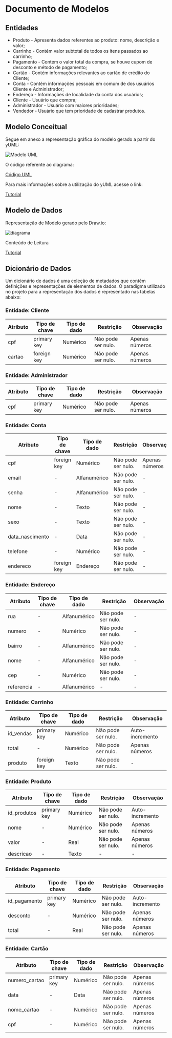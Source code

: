 # Documento de Modelos

## Entidades  
* Produto - Apresenta dados referentes ao produto: nome, descrição e valor;
* Carrinho - Contém valor subtotal de todos os itens passados ao carrinho;
* Pagamento - Contém o valor total da compra, se houve cupom de desconto e método de pagamento;
* Cartão - Contém informações relevantes ao cartão de crédito do Cliente;
* Conta - Contém informações pessoais em comum de dos usuários Cliente e Administrador;
* Endereço - Informações de localidade da conta dos usuários;
* Cliente - Usuário que compra;
* Administrador - Usuário com maiores prioridades;
* Vendedor - Usuário que tem prioridade de cadastrar produtos.

## Modelo Conceitual

Segue em anexo a representação gráfica do modelo gerado a partir do yUML:

![Modelo UML](diagramas/IMG_MODELO_CONCEITUAL.png)

O código referente ao diagrama:

[Código UML](diagramas/MODELO_CONCEITUAL.md)

Para mais informações sobre a utilização do yUML acesse o link:

[Tutorial](https://yuml.me/diagram/plain/class/samples)  

## Modelo de Dados

Representação de Modelo gerado pelo Draw.io:

![diagrama](diagramas/MODELO_DADOS.jpg)  

Conteúdo de Leitura
  
[Tutorial](https://www.devmedia.com.br/modelagem-de-dados-tutorial/20398)

## Dicionário de Dados

Um dicionário de dados é uma coleção de metadados que contêm definições e representações de elementos de dados. O paradigma utilizado no projeto para a representação dos dados é representado nas tabelas abaixo:


### Entidade: Cliente

 Atributo | Tipo de chave | Tipo de dado | Restrição | Observação
 -------- | ------------- | ------------ | --------- | ----------
 cpf      | primary key   | Numérico     | Não pode ser nulo. | Apenas números 
 cartao   | foreign key   | Numérico     | Não pode ser nulo. | Apenas números


### Entidade: Administrador


 Atributo | Tipo de chave | Tipo de dado | Restrição | Observação
 -------- | ------------- | ------------ | --------- | ----------
 cpf      | primary key   | Numérico    | Não pode ser nulo. | Apenas números 


### Entidade: Conta


 Atributo | Tipo de chave | Tipo de dado | Restrição | Observação |
 -------- | ------------- | ------------ | --------- | ----------
 cpf      | foreign key   | Numérico     | Não pode ser nulo. | Apenas números 
 email    |      -        | Alfanumérico | Não pode ser nulo. |      -
 senha | - | Alfanumérico | Não pode ser nulo. | - 
 nome | - | Texto | Não pode ser nulo. | - 
 sexo | - | Texto | Não pode ser nulo. | - 
 data_nascimento | - | Data | Não pode ser nulo. | - 
 telefone | - | Numérico | Não pode ser nulo. | - 
 endereco | foreign key | Endereço | Não pode ser nulo. | - 


### Entidade: Endereço


 Atributo | Tipo de chave | Tipo de dado | Restrição | Observação
 -------- | ------------- | ------------ | --------- | ----------
 rua | - | Alfanumérico | Não pode ser nulo. | - 
 numero | - | Numérico | Não pode ser nulo. | - 
 bairro | - | Alfanumérico | Não pode ser nulo. | - 
 nome | - | Alfanumérico | Não pode ser nulo. | - 
 cep | - | Numérico | Não pode ser nulo. | - 
 referencia | - | Alfanumérico | - | - 


### Entidade: Carrinho


 Atributo | Tipo de chave | Tipo de dado | Restrição | Observação
 -------- | ------------- | ------------ | --------- | ----------
 id_vendas | primary key | Numérico | Não pode ser nulo. | Auto-incremento
 total | - | Numérico | Não pode ser nulo. | Apenas números
 produto | foreign key | Texto | Não pode ser nulo. | - 


### Entidade: Produto


 Atributo | Tipo de chave | Tipo de dado | Restrição | Observação
 -------- | ------------- | ------------ | --------- | ----------
 id_produtos | primary key | Numérico | Não pode ser nulo. | Auto-incremento
 nome | - | Numérico | Não pode ser nulo. | Apenas números
 valor | - | Real | Não pode ser nulo. | Apenas números
 descricao | - | Texto | - | -


### Entidade: Pagamento


 Atributo | Tipo de chave | Tipo de dado | Restrição | Observação
 -------- | ------------- | ------------ | --------- | ----------
 id_pagamento | primary key | Numérico | Não pode ser nulo. |Auto-incremento
 desconto | - | Numérico | Não pode ser nulo. | Apenas números
 total | - | Real | Não pode ser nulo. | Apenas números


### Entidade: Cartão

 
 Atributo | Tipo de chave | Tipo de dado | Restrição |Observação
 -------- | ------------- | ------------ | --------- | ----------
 numero_cartao | primary key | Numérico | Não pode ser nulo. | Apenas números
 data | - | Data | Não pode ser nulo. | Apenas números
 nome_cartao | - | Numérico | Não pode ser nulo. | Apenas números
 cpf | - | Numérico |Não pode ser nulo. | Apenas números

